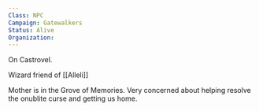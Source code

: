 ```yaml
---
Class: NPC
Campaign: Gatewalkers
Status: Alive
Organization:
---
```

On Castrovel.

Wizard friend of [[Alleli]] 

Mother is in the Grove of Memories. Very concerned about helping resolve the onublite curse and getting us home.